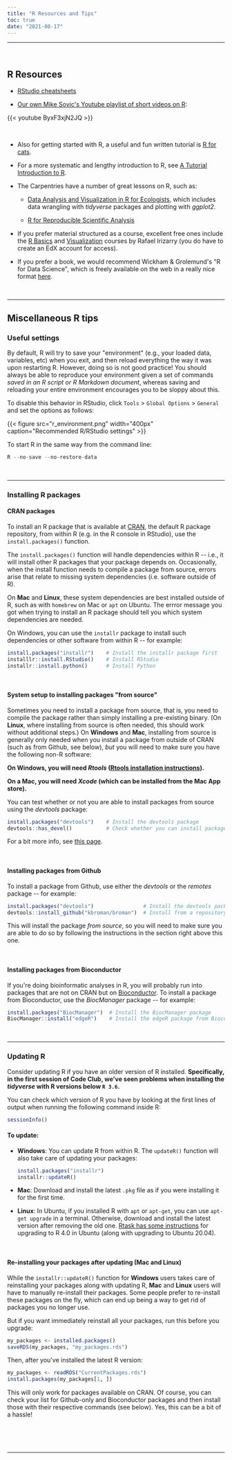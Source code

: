 ```yaml
---
title: "R Resources and Tips"
toc: true
date: "2021-08-17"
---
```


-----

<br>

## R Resources

- [RStudio cheatsheets](https://www.rstudio.com/resources/cheatsheets/)

- [Our own Mike Sovic's Youtube playlist of short videos on R](https://www.youtube.com/playlist?list=PLxhIMi78eQegFm3XqsylVa-Lm7nfiUshe):

{{< youtube ByxF3xjN2JQ >}}

<br>

- Also for getting started with R, a useful and fun written tutorial is [R for cats](https://rforcats.net/).

- For a more systematic and lengthy introduction to R, see 
  [A Tutorial Introduction to R](https://kingaa.github.io/R_Tutorial/).

- The Carpentries have a number of great lessons on R, such as:

  - [Data Analysis and Visualization in R for Ecologists](https://datacarpentry.org/R-ecology-lesson),
    which includes data wrangling with *tidyverse* packages and plotting with *ggplot2*.
    
  - [R for Reproducible Scientific Analysis](https://swcarpentry.github.io/r-novice-gapminder/)

- If you prefer material structured as a course, excellent free ones include
  the [R Basics](https://www.edx.org/course/data-science-r-basics)
  and [Visualization](https://www.edx.org/course/data-science-visualization) courses
  by Rafael Irizarry (you do have to create an EdX account for access).
  
- If you prefer a book, we would recommend Wickham & Grolemund's
  "R for Data Science", which is freely available on the web in a really nice format
  [here](https://r4ds.had.co.nz/).

<br>

----

## Miscellaneous R tips

### Useful settings

By default, R will try to save your "environment" (e.g., your loaded data, variables, etc)
when you exit, and then reload everything the way it was upon restarting R.
However, doing so is not good practice!
You should always be able to reproduce your environment given a set of commands
*saved in an R script or R Markdown document*,
whereas saving and reloading your entire environment encourages you to be sloppy about this.

To disable this behavior in RStudio,
click `Tools` > `Global Options` > `General` and set the options as follows:

{{< figure src="r_environment.png" width="400px" caption="Recommended R/RStudio settings" >}}

To start R in the same way from the command line:

```r
R --no-save --no-restore-data
```

<br>

----

### Installing R packages

#### CRAN packages

To install an R package that is available at [CRAN](https://cran.r-project.org/), the default R package repository,
from within R (e.g. in the R console in RStudio), use the `install.packages()` function.

The `install.packages()` function will handle dependencies within R -- i.e., it will install other R packages
that your package depends on. Occasionally, when the install function needs to compile
a package from source, errors arise that relate to missing system dependencies (i.e. software outside of R).

On **Mac** and **Linux**, these system dependencies are best installed outside of R,
such as with `homebrew` on Mac or `apt` on Ubuntu.
The errror message you got when trying to install an R package should tell you which system dependencies are needed.

On Windows, you can use the `installr` package to install such dependencies or other software from within R -- for example:

```r
install.packages("installr")    # Install the installr package first
installlr::install.RStudio()    # Install RStudio
installr::install.python()      # Install Python
```

<br>

#### System setup to installing packages "from source"

Sometimes you need to install a package from source, that is,
you need to compile the package rather than simply installing a pre-existing binary.
(On **Linux**, where installing from source is often needed, this should work without additional steps.) 
On **Windows** and **Mac**, installing from source is generally only needed when you
install a package from outside of CRAN (such as from Github, see below),
*but* you will need to make sure you have the following non-R software:

**On **Windows**, you will need *Rtools* ([Rtools installation instructions](http://cran.r-project.org/bin/windows/Rtools/)).**

**On a Mac, you will need *Xcode* (which can be installed from the Mac App store).**

You can test whether or not you are able to install packages from source using the *devtools* package:

```r
install.packages("devtools")    # Install the devtools package
devtools::has_devel()           # Check whether you can install packages from source
```

For a bit more info, see [this page](https://rstats.wtf/set-up-an-r-dev-environment.html).

<br>

#### Installing packages from Github

To install a package from Github, use either the *devtools* or the *remotes* package -- for example:

```r
install.packages("devtools")                # Install the devtools package
devtools::install_github("kbroman/broman")  # Install from a repository using "<username>/<repo-name>"
```

This will install the package *from source*, so you will need to make sure you are able to do so
by following the instructions in the section right above this one.

<br>

#### Installing packages from Bioconductor

If you're doing bioinformatic analyses in R, you will probably run into packages
that are not on CRAN but on [Bioconductor](https://bioconductor.org/).
To install a package from Bioconductor, use the *BiocManager* package -- for example:

```r
install.packages("BiocManager")  # Install the BiocManager package
BiocManager::install("edgeR")    # Install the edgeR package from Bioconductor
```

<br>

----

### Updating R

Consider updating R if you have an older version of R installed.
**Specifically, in the first session of Code Club, we've seen problems when installing
the *tidyverse* with R versions below `R 3.6`.**

You can check which version of R you have by looking at the first lines of
output when running the following command inside R:

```r
sessionInfo()
```

#### To update:

- **Windows**: You can update R from within R. The `updateR()` function will also take care
  of updating your packages:
  
  ```r
  install.packages("installr")
  installr::updateR()
  ```

- **Mac**: Download and install the latest `.pkg` file as if you were installing it for the first time.

- **Linux**: In Ubuntu, if you installed R with `apt` or `apt-get`, you can use `apt-get upgrade` in a terminal.
  Otherwise, download and install the latest version after removing the old one.
  [Rtask has some instructions](https://rtask.thinkr.fr/installation-of-r-4-0-on-ubuntu-20-04-lts-and-tips-for-spatial-packages/) for upgrading to
  R 4.0 in Ubuntu (along with upgrading to Ubuntu 20.04).

<br>

#### Re-installing your packages after updating (Mac and Linux)

While the `installr::updateR()` function for **Windows** users takes care of reinstalling
your packages along with updating R,
**Mac** and **Linux** users will have to manually re-install their packages.
Some people prefer to re-install these packages on the fly, which can end up being a way
to get rid of packages you no longer use.

But if you want immediately reinstall all your packages, run this before you upgrade:

```r
my_packages <- installed.packages()
saveRDS(my_packages, "my_packages.rds")
```

Then, after you've installed the latest R version:
```r
my_packages <- readRDS("CurrentPackages.rds")
install.packages(my_packages[1, ])
```

This will only work for packages available on CRAN. Of course, you can check your list
for Github-only and Bioconductor packages and then install those with their respective commands
(see below). Yes, this can be a bit of a hassle!


<br/> <br/> <br/>

----
